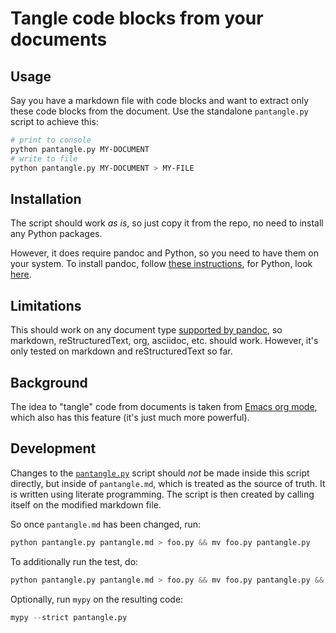 # Tangle code blocks from your documents

## Usage

Say you have a markdown file with code blocks and want to extract only these code blocks from the document. Use the standalone `pantangle.py` script to achieve this:

```sh
# print to console
python pantangle.py MY-DOCUMENT
# write to file
python pantangle.py MY-DOCUMENT > MY-FILE
```

## Installation

The script should work _as is_, so just copy it from the repo, no need to install any Python packages.

However, it does require pandoc and Python, so you need to have them on your system. To install pandoc, follow [these instructions](https://pandoc.org/installing.html), for Python, look [here](https://www.python.org/downloads/).

## Limitations

This should work on any document type [supported by pandoc](https://pandoc.org/MANUAL.html#general-options), so markdown, reStructuredText, org, asciidoc, etc. should work. However, it's only tested on markdown and reStructuredText so far.

## Background

The idea to "tangle" code from documents is taken from [Emacs org mode](https://orgmode.org/manual/Extracting-Source-Code.html), which also has this feature (it's just much more powerful).

## Development

Changes to the [`pantangle.py`](https://github.com/BenjaminBossan/pantangle/blob/main/pantangle.md) script should _not_ be made inside this script directly, but inside of `pantangle.md`, which is treated as the source of truth. It is written using literate programming. The script is then created by calling itself on the modified markdown file.

So once `pantangle.md` has been changed, run:

```python
python pantangle.py pantangle.md > foo.py && mv foo.py pantangle.py
```

To additionally run the test, do:

```python
python pantangle.py pantangle.md > foo.py && mv foo.py pantangle.py && python tests.py
```

Optionally, run `mypy` on the resulting code:

```python
mypy --strict pantangle.py
```
